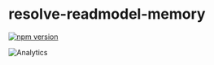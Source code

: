 # **resolve-readmodel-memory**
[![npm version](https://badge.fury.io/js/resolve-readmodel-memory.svg)](https://badge.fury.io/js/resolve-readmodel-memory)

![Analytics](https://ga-beacon.appspot.com/UA-118635726-1/packages-resolve-readmodel-memory-readme?pixel)
